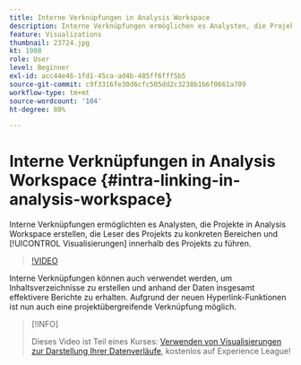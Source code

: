 ```yaml
---
title: Interne Verknüpfungen in Analysis Workspace
description: Interne Verknüpfungen ermöglichen es Analysten, die Projekte in Analysis Workspace erstellen, die Leser des Projekts zu konkreten Bereichen und Visualisierungen innerhalb des Projekts zu führen.
feature: Visualizations
thumbnail: 23724.jpg
kt: 1908
role: User
level: Beginner
exl-id: acc44e46-1fd1-45ca-ad4b-485ff6fff5b5
source-git-commit: c9f3316fe30d6cfc505dd2c3238b1b6f0661a709
workflow-type: tm+mt
source-wordcount: '104'
ht-degree: 80%

---
```


# Interne Verknüpfungen in Analysis Workspace {#intra-linking-in-analysis-workspace}

Interne Verknüpfungen ermöglichten es Analysten, die Projekte in Analysis Workspace erstellen, die Leser des Projekts zu konkreten Bereichen und [!UICONTROL Visualisierungen] innerhalb des Projekts zu führen.

>[!VIDEO](https://video.tv.adobe.com/v/23724/?quality=12)

Interne Verknüpfungen können auch verwendet werden, um Inhaltsverzeichnisse zu erstellen und anhand der Daten insgesamt effektivere Berichte zu erhalten. Aufgrund der neuen Hyperlink-Funktionen ist nun auch eine projektübergreifende Verknüpfung möglich.

>[!INFO]
>
> Dieses Video ist Teil eines Kurses: [Verwenden von Visualisierungen zur Darstellung Ihrer Datenverläufe](https://experienceleague.adobe.com/?recommended=Analytics-U-1-2021.1.visualizations&amp;lang=de), kostenlos auf Experience League!
